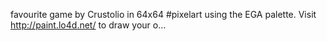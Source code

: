 favourite game by Crustolio in 64x64 #pixelart using the EGA palette. Visit http://paint.lo4d.net/ to draw your o… 